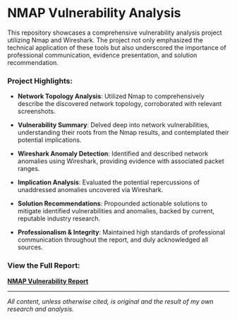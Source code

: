 # NMAP Vulnerability Analysis

This repository showcases a comprehensive vulnerability analysis project utilizing Nmap and Wireshark. The project not only emphasized the technical application of these tools but also underscored the importance of professional communication, evidence presentation, and solution recommendation.

### Project Highlights:

- **Network Topology Analysis**: Utilized Nmap to comprehensively describe the discovered network topology, corroborated with relevant screenshots.
  
- **Vulnerability Summary**: Delved deep into network vulnerabilities, understanding their roots from the Nmap results, and contemplated their potential implications.
  
- **Wireshark Anomaly Detection**: Identified and described network anomalies using Wireshark, providing evidence with associated packet ranges.
  
- **Implication Analysis**: Evaluated the potential repercussions of unaddressed anomalies uncovered via Wireshark.
  
- **Solution Recommendations**: Propounded actionable solutions to mitigate identified vulnerabilities and anomalies, backed by current, reputable industry research.
  
- **Professionalism & Integrity**: Maintained high standards of professional communication throughout the report, and duly acknowledged all sources.

### View the Full Report:

[**NMAP Vulnerability Report**](./NMAP%20Vulnerabilty%20Report.docx)

---

_All content, unless otherwise cited, is original and the result of my own research and analysis._

